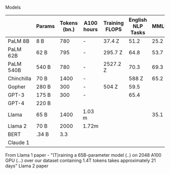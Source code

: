 Models

|            | Params | Tokens (bn.) | A100 hours | Training FLOPS | English NLP Tasks | MMLU | GSM8K | HumanEval | DROP | Hellaswag |
|------------|--------|--------------|------------|----------------|-------------------|------|-------|-----------|------|-----------|
| PaLM 8B    | 8 B    | 780          | -          | 37.4 Z         | 51.2              | 25.2 |       |           |      |           | 
| PaLM 62B   | 62 B   | 795          | -          | 295.7 Z        | 64.8              | 53.7 |       |           |      |           |
| PaLM 540B  | 540 B  | 780          | -          | 2527.2 Z       | 70.3              | 69.3 |       |           |      |           |
| Chinchilla | 70 B   | 1400         | -          |                | 588 Z             | 65.2 | 67.5  |           |      |           |
| Gopher     | 280 B  | 300          | -          | 504 Z          | 59.5              |      |       |           |      |           | 
| GPT-3      | 175 B  | 300          | -          |                | 65.4              |      |       |           |      |           |
| GPT-4      | 220 B  |              |            |                |                   |      |       |           |      |           |
| Llama      | 65 B   | 1400         | 1.03 m     |                |                   | 35.1 |       |           |      |           |
| Llama 2    | 70 B   | 2000         | 1.72m      |                |                   |      |       |           |      |           |
| BERT       | .34 B  | 3.3          |            |                |      
| Claude 1   |        |              |            |                |                |      |      |       |           |      |           |


From Llama 1 paper - "(T)raining a 65B-parameter model (..) on 2048 A100 GPU (...) over our dataset containing 1.4T tokens takes approximately 21 days"
Llama 2 paper 